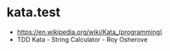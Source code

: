 # kata.test

- https://en.wikipedia.org/wiki/Kata_(programming)
- TDD Kata - String Calculator - Roy Osherove
 
